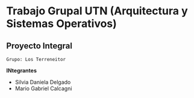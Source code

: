 # Trabajo Grupal UTN (Arquitectura y Sistemas Operativos)

## Proyecto Integral 

`Grupo: Los Terreneitor`

**INtegrantes**
- Silvia Daniela Delgado
- Mario Gabriel Calcagni